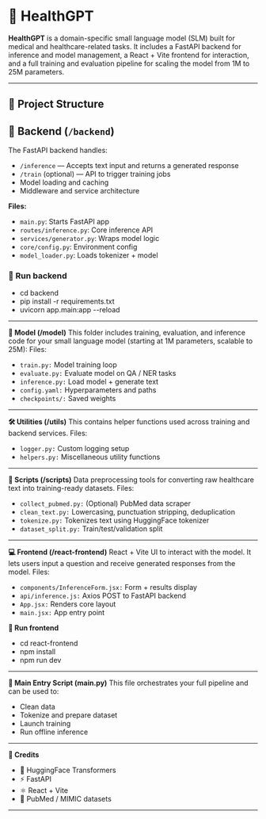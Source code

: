 # 🧠 HealthGPT

**HealthGPT** is a domain-specific small language model (SLM) built for medical and healthcare-related tasks. 
It includes a FastAPI backend for inference and model management, a React + Vite frontend for interaction, and a full 
training and evaluation pipeline for scaling the model from 1M to 25M parameters.

---

## 📁 Project Structure

## 🔧 Backend (`/backend`)
The FastAPI backend handles:
- `/inference` — Accepts text input and returns a generated response
- `/train` (optional) — API to trigger training jobs
- Model loading and caching
- Middleware and service architecture

**Files:**
- `main.py`: Starts FastAPI app
- `routes/inference.py`: Core inference API
- `services/generator.py`: Wraps model logic
- `core/config.py`: Environment config
- `model_loader.py`: Loads tokenizer + model

### 🚀 Run backend

- cd backend
- pip install -r requirements.txt
- uvicorn app.main:app --reload

---

**🤖 Model (/model)**
This folder includes training, evaluation, and inference code for your small language model (starting at 1M parameters, scalable to 25M):
Files:
- `train.py:` Model training loop
- `evaluate.py:` Evaluate model on QA / NER tasks
- `inference.py:` Load model + generate text
- `config.yaml:` Hyperparameters and paths
- `checkpoints/:` Saved weights

---

**🛠️ Utilities (/utils)**
This contains helper functions used across training and backend services.
Files:
- `logger.py:` Custom logging setup
- `helpers.py:` Miscellaneous utility functions

---

**🧹 Scripts (/scripts)**
Data preprocessing tools for converting raw healthcare text into training-ready datasets.
Files:
- `collect_pubmed.py:` (Optional) PubMed data scraper
- `clean_text.py:` Lowercasing, punctuation stripping, deduplication
- `tokenize.py:` Tokenizes text using HuggingFace tokenizer
- `dataset_split.py:` Train/test/validation split

---

**💻 Frontend (/react-frontend)**
React + Vite UI to interact with the model. It lets users input a question and receive generated responses from the model.
Files:
- `components/InferenceForm.jsx:` Form + results display
- `api/inference.js:` Axios POST to FastAPI backend
- `App.jsx:` Renders core layout
- `main.jsx:` App entry point
  
**🚀 Run frontend**
  
- cd react-frontend
- npm install
- npm run dev

---

**🚀 Main Entry Script (main.py)**
This file orchestrates your full pipeline and can be used to:
- Clean data
- Tokenize and prepare dataset
- Launch training
- Run offline inference

---

**🙌 Credits**
- 🤖 HuggingFace Transformers
- ⚡ FastAPI
- ⚛️ React + Vite
- 🧠 PubMed / MIMIC datasets

---
